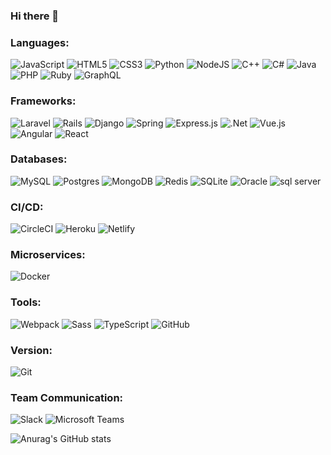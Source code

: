 ### Hi there 👋

### Languages:
<img alt="JavaScript" src="https://img.shields.io/badge/javascript%20-%23323330.svg?&style=for-the-badge&logo=javascript&logoColor=%23F7DF1E"/> <img alt="HTML5" src="https://img.shields.io/badge/html5%20-%23E34F26.svg?&style=for-the-badge&logo=html5&logoColor=white"/> <img alt="CSS3" src="https://img.shields.io/badge/css3%20-%231572B6.svg?&style=for-the-badge&logo=css3&logoColor=white"/> <img alt="Python" src="https://img.shields.io/badge/python%20-%2314354C.svg?&style=for-the-badge&logo=python&logoColor=white"/> <img alt="NodeJS" src="https://img.shields.io/badge/node.js%20-%2343853D.svg?&style=for-the-badge&logo=node.js&logoColor=white"/> <img alt="C++" src="https://img.shields.io/badge/c++%20-%2300599C.svg?&style=for-the-badge&logo=c%2B%2B&ogoColor=white"/> <img alt="C#" src="https://img.shields.io/badge/c%23%20-%23239120.svg?&style=for-the-badge&logo=c-sharp&logoColor=white"/> <img alt="Java" src="https://img.shields.io/badge/java-%23ED8B00.svg?&style=for-the-badge&logo=java&logoColor=white"/> <img alt="PHP" src="https://img.shields.io/badge/php-%23777BB4.svg?&style=for-the-badge&logo=php&logoColor=white"/> <img alt="Ruby" src="https://img.shields.io/badge/ruby-%23CC342D.svg?&style=for-the-badge&logo=ruby&logoColor=white"/> <img alt="GraphQL" src="https://img.shields.io/badge/-GraphQL-E10098?style=for-the-badge&logo=graphql"/>

### Frameworks:
<img alt="Laravel" src="https://img.shields.io/badge/laravel%20-%23FF2D20.svg?&style=for-the-badge&logo=laravel&logoColor=white"/> <img alt="Rails" src="https://img.shields.io/badge/rails%20-%23CC0000.svg?&style=for-the-badge&logo=ruby-on-rails&logoColor=white"/> <img alt="Django" src="https://img.shields.io/badge/django%20-%23092E20.svg?&style=for-the-badge&logo=django&logoColor=white"/> <img alt="Spring" src="https://img.shields.io/badge/spring%20-%236DB33F.svg?&style=for-the-badge&logo=spring&logoColor=white"/> <img alt="Express.js" src="https://img.shields.io/badge/express.js%20-%23404d59.svg?&style=for-the-badge"/> <img alt=".Net" src="https://img.shields.io/badge/.Net-%235C2D91?style=for-the-badge&logo=.net&logoColor=white"> <img alt="Vue.js" src="https://img.shields.io/badge/vuejs%20-%2335495e.svg?&style=for-the-badge&logo=vue.js&logoColor=%234FC08D"/> <img alt="Angular" src="https://img.shields.io/badge/angular%20-%23DD0031.svg?&style=for-the-badge&logo=angular&logoColor=white"/> <img alt="React" src="https://img.shields.io/badge/react%20-%2320232a.svg?&style=for-the-badge&logo=react&logoColor=%2361DAFB"/>

### Databases:
<img alt="MySQL" src="https://img.shields.io/badge/mysql-%234479A1.svg?&style=for-the-badge&logo=mysql&logoColor=white"/> <img alt="Postgres" src ="https://img.shields.io/badge/postgres-%23316192.svg?&style=for-the-badge&logo=postgresql&logoColor=white"/> <img alt="MongoDB" src ="https://img.shields.io/badge/MongoDB-%234ea94b.svg?&style=for-the-badge&logo=mongodb&logoColor=white"/> <img alt="Redis" src ="https://img.shields.io/badge/redis-%23DC382D.svg?&style=for-the-badge&logo=redis&logoColor=white" /> <img alt="SQLite" src ="https://img.shields.io/badge/sqlite-%2307405e.svg?&style=for-the-badge&logo=sqlite&logoColor=white"/> <img alt="Oracle" src ="https://img.shields.io/badge/oracle%20-%23F00000.svg?&style=for-the-badge&logo=oracle&logoColor=white" /> <img alt="sql  server" src ="https://img.shields.io/badge/microsoftsqlserver-%23CC2927.svg?&style=for-the-badge&logo=microsoft-sql-server&logoColor=white" />

### CI/CD:
<img alt="CircleCI" src="https://img.shields.io/badge/CIRCLECI%20-%23161616.svg?&style=for-the-badge&logo=circleci&logoColor=white"/> <img alt="Heroku" src="https://img.shields.io/badge/heroku-%23430098.svg?&style=for-the-badge&logo=heroku&logoColor=#CC2927"/> <img alt="Netlify" src="https://img.shields.io/badge/netlify-%23161616.svg?&style=for-the-badge&logo=netlify&logoColor=#CC2927"/>

### Microservices:
<img alt="Docker" src="https://img.shields.io/badge/docker%20-%230db7ed.svg?&style=for-the-badge&logo=docker&logoColor=white"/>

### Tools:
<img alt="Webpack" src="https://img.shields.io/badge/webpack-%238DD6F9.svg?&style=for-the-badge&logo=webpack&logoColor=white"/> <img alt="Sass" src="https://img.shields.io/badge/sass-%23CC6699.svg?&style=for-the-badge&logo=sass&logoColor=white"/> <img alt="TypeScript" src="https://img.shields.io/badge/typescript%20-%23007ACC.svg?&style=for-the-badge&logo=typescript&logoColor=white"/> <img alt="GitHub" src="https://img.shields.io/badge/github-%23181717.svg?&style=for-the-badge&logo=github&logoColor=white"/>

### Version:
<img alt="Git" src="https://img.shields.io/badge/git-%23F05032.svg?&style=for-the-badge&logo=git&logoColor=white"/>

### Team Communication:
<img alt="Slack" src="https://img.shields.io/badge/slack%20-%234A154B.svg?&style=for-the-badge&logo=slack&logoColor=white"/> <img alt="Microsoft Teams" src="https://img.shields.io/badge/microsoftteams%20-%236264A7.svg?&style=for-the-badge&logo=microsoft-teams&logoColor=white"/>


![Anurag's GitHub stats](https://github-readme-stats.vercel.app/api?username=aiuoe&include_all_commits=true&count_private=true&show_icons=true&line_height=20&title_color=2B5BBD&icon_color=1124BB&text_color=A1A1A1&bg_color=0,000000,130F40&theme=gotham)

<!--
**aiuoe/aiuoe** is a ✨ _special_ ✨ repository because its `README.md` (this file) appears on your GitHub profile.

Here are some ideas to get you started:

- 🔭 I’m currently working on ...
- 🌱 I’m currently learning ...
- 👯 I’m looking to collaborate on ...
- 🤔 I’m looking for help with ...
- 💬 Ask me about ...
- 📫 How to reach me: ...
- 😄 Pronouns: ...
- ⚡ Fun fact: ...
-->

